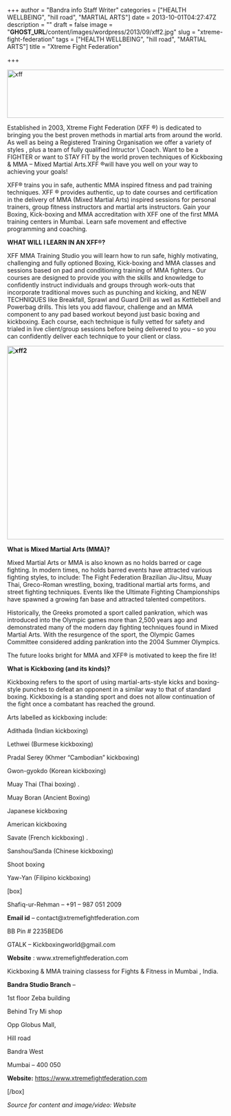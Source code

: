 +++
author = "Bandra info Staff Writer"
categories = ["HEALTH WELLBEING", "hill road", "MARTIAL ARTS"]
date = 2013-10-01T04:27:47Z
description = ""
draft = false
image = "__GHOST_URL__/content/images/wordpress/2013/09/xff2.jpg"
slug = "xtreme-fight-federation"
tags = ["HEALTH WELLBEING", "hill road", "MARTIAL ARTS"]
title = "Xtreme Fight Federation"

+++


<p><a href="https://i0.wp.com/bandra.info/wp-content/uploads/2013/09/xff.jpg?ssl=1"><img loading="lazy" class="size-full wp-image-4263 aligncenter" alt="xff" src="https://i0.wp.com/bandra.info/wp-content/uploads/2013/09/xff.jpg?resize=602%2C112&#038;ssl=1" width="602" height="112" srcset="https://i0.wp.com/bandra.info/wp-content/uploads/2013/09/xff.jpg?w=602&amp;ssl=1 602w, https://i0.wp.com/bandra.info/wp-content/uploads/2013/09/xff.jpg?resize=300%2C55&amp;ssl=1 300w" sizes="(max-width: 602px) 100vw, 602px" data-recalc-dims="1" /></a></p>
<p>Established in 2003, Xtreme Fight Federation (XFF ®) is dedicated to bringing you the best proven methods in martial arts from around the world. As well as being a Registered Training Organisation we offer a variety of styles , plus a team of fully qualified Intructor \ Coach. Want to be a FIGHTER or want to STAY FIT by the world proven techniques of Kickboxing &amp; MMA &#8211; Mixed Martial Arts.XFF ®will have you well on your way to achieving your goals!</p>
<p>XFF® trains you in safe, authentic MMA inspired fitness and pad training techniques. XFF ® provides authentic, up to date courses and certification in the delivery of MMA (Mixed Martial Arts) inspired sessions for personal trainers, group fitness instructors and martial arts instructors. Gain your Boxing, Kick-boxing and MMA accreditation with XFF one of the first MMA training centers in Mumbai. Learn safe movement and effective programming and coaching.</p>
<p><b>WHAT WILL I LEARN IN AN XFF®?</b></p>
<p>XFF MMA Training Studio you will learn how to run safe, highly motivating, challenging and fully optioned Boxing, Kick-boxing and MMA classes and sessions based on pad and conditioning training of MMA fighters. Our courses are designed to provide you with the skills and knowledge to confidently instruct individuals and groups through work-outs that incorporate traditional moves such as punching and kicking, and NEW TECHNIQUES like Breakfall, Sprawl and Guard Drill as well as Kettlebell and Powerbag drills. This lets you add flavour, challenge and an MMA component to any pad based workout beyond just basic boxing and kickboxing. Each course, each technique is fully vetted for safety and trialed in live client/group sessions before being delivered to you – so you can confidently deliver each technique to your client or class.</p>
<p><b><a href="https://i1.wp.com/bandra.info/wp-content/uploads/2013/09/xff2.jpg?ssl=1"><img loading="lazy" class="size-full wp-image-4262 aligncenter" alt="xff2" src="https://i1.wp.com/bandra.info/wp-content/uploads/2013/09/xff2.jpg?resize=602%2C449&#038;ssl=1" width="602" height="449" srcset="https://i1.wp.com/bandra.info/wp-content/uploads/2013/09/xff2.jpg?w=602&amp;ssl=1 602w, https://i1.wp.com/bandra.info/wp-content/uploads/2013/09/xff2.jpg?resize=300%2C223&amp;ssl=1 300w" sizes="(max-width: 602px) 100vw, 602px" data-recalc-dims="1" /></a></b></p>
<p><b>What is Mixed Martial Arts (MMA)?</b></p>
<p>Mixed Martial Arts or MMA is also known as no holds barred or cage fighting. In modern times, no holds barred events have attracted various fighting styles, to include: The Fight Federation Brazilian Jiu-Jitsu, Muay Thai, Greco-Roman wrestling, boxing, traditional martial arts forms, and street fighting techniques. Events like the Ultimate Fighting Championships have spawned a growing fan base and attracted talented competitors.</p>
<p>Historically, the Greeks promoted a sport called pankration, which was introduced into the Olympic games more than 2,500 years ago and demonstrated many of the modern day fighting techniques found in Mixed Martial Arts. With the resurgence of the sport, the Olympic Games Committee considered adding pankration into the 2004 Summer Olympics.</p>
<p>The future looks bright for MMA and XFF® is motivated to keep the fire lit!</p>
<p><b>What is Kickboxing (and its kinds)?</b></p>
<p>Kickboxing refers to the sport of using martial-arts-style kicks and boxing-style punches to defeat an opponent in a similar way to that of standard boxing. Kickboxing is a standing sport and does not allow continuation of the fight once a combatant has reached the ground.</p>
<p>Arts labelled as kickboxing include:</p>
<p>Adithada (Indian kickboxing)</p>
<p>Lethwei (Burmese kickboxing)</p>
<p>Pradal Serey (Khmer &#8220;Cambodian&#8221; kickboxing)</p>
<p>Gwon-gyokdo (Korean kickboxing)</p>
<p>Muay Thai (Thai boxing) .</p>
<p>Muay Boran (Ancient Boxing)</p>
<p>Japanese kickboxing</p>
<p>American kickboxing</p>
<p>Savate (French kickboxing) .</p>
<p>Sanshou/Sanda (Chinese kickboxing)</p>
<p>Shoot boxing</p>
<p>Yaw-Yan (Filipino kickboxing)</p>
<p>[box]</p>
<p>Shafiq-ur-Rehman &#8211; +91 &#8211; 987 051 2009</p>
<p><strong>Email id</strong> &#8211; contact@xtremefightfederation.com</p>
<p>BB Pin # 2235BED6</p>
<p>GTALK &#8211; Kickboxingworld@gmail.com</p>
<p><strong>Website</strong> : www.xtremefightfederation.com</p>
<p>Kickboxing &amp; MMA training classess for Fights &amp; Fitness in Mumbai , India.</p>
<p><strong>Bandra Studio Branch</strong> &#8211;</p>
<p>1st floor Zeba building</p>
<p>Behind Try Mi shop</p>
<p>Opp Globus Mall,</p>
<p>Hill road</p>
<p>Bandra West</p>
<p>Mumbai &#8211; 400 050</p>
<p><strong>Website:</strong> <a href="https://www.xtremefightfederation.com">https://www.xtremefightfederation.com</a></p>
<p>[/box]</p>
<p><em>Source for content and image/video: Website</em></p>



